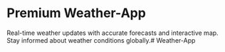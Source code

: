 # Premium Weather-App

Real-time weather updates with accurate forecasts and interactive map. Stay informed about weather conditions globally.# Weather-App
